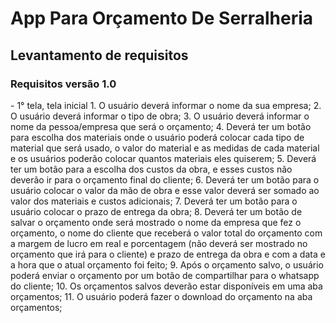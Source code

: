 <h1>App Para Orçamento De Serralheria</h1>

<h2>Levantamento de requisitos</h2>
<h3>Requisitos versão 1.0</h3>
- 1° tela, tela inicial
1.	O usuário deverá informar o nome da sua empresa;
2.	O usuário deverá informar o tipo de obra;
3.	O usuário deverá informar o nome da pessoa/empresa que será o orçamento;
4.	Deverá ter um botão para escolha dos materiais onde o usuário poderá colocar cada tipo de material que será usado, o valor do material e as medidas de cada material e os usuários poderão colocar quantos materiais eles quiserem;
5.	Deverá ter um botão para a escolha dos custos da obra, e esses custos não deverão ir para o orçamento final do cliente;
6.	Deverá ter um botão para o usuário colocar o valor da mão de obra e esse valor deverá ser somado ao valor dos materiais e custos adicionais;
7.	Deverá ter um botão para o usuário colocar o prazo de entrega da obra;
8.	Deverá ter um botão de salvar o orçamento onde será mostrado o nome da empresa que fez o orçamento, o nome do cliente que receberá o valor total do orçamento com a margem de lucro em real e porcentagem (não deverá ser mostrado no orçamento que irá para o cliente) e prazo de entrega da obra e com a data e a hora que o atual orçamento foi feito;
9.	Após o orçamento salvo, o usuário poderá enviar o orçamento por um botão de compartilhar para o whatsapp do cliente;
10.	Os orçamentos salvos deverão estar disponíveis em uma aba orçamentos;
11.	O usuário poderá fazer o download do orçamento na aba orçamentos;
